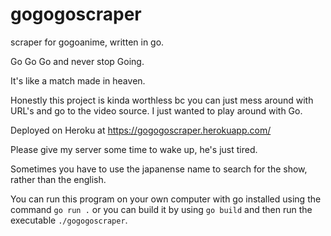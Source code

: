 # gogogoscraper
scraper for gogoanime, written in go.

Go Go Go and never stop Going.

It's like a match made in heaven.

<!-- ![Chitanda_Eru_Holding_GO_Programming_Language](https://user-images.githubusercontent.com/68170909/149233085-d8ff020f-8439-438a-ae4e-8c97044e8b77.jpg) -->

Honestly this project is kinda worthless bc you can just mess around with URL's and go to the video source. I just wanted to play around with Go.

Deployed on Heroku at https://gogogoscraper.herokuapp.com/

Please give my server some time to wake up, he's just tired.

Sometimes you have to use the japanense name to search for the show, rather than the english.

You can run this program on your own computer with go installed using the command `go run .` or you can build it by using `go build` and then run the executable `./gogogoscraper`.
